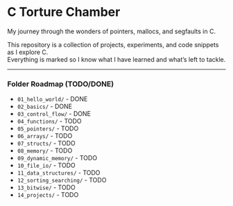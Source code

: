 # C Torture Chamber

My journey through the wonders of pointers, mallocs, and segfaults in C.

This repository is a collection of projects, experiments, and code snippets as I explore C.  
Everything is marked so I know what I have learned and what’s left to tackle.

---

### Folder Roadmap (TODO/DONE)

- `01_hello_world/` - DONE
- `02_basics/` - DONE
- `03_control_flow/` - DONE
- `04_functions/` - TODO
- `05_pointers/` - TODO
- `06_arrays/` - TODO
- `07_structs/` - TODO
- `08_memory/` - TODO
- `09_dynamic_memory/` - TODO
- `10_file_io/` - TODO
- `11_data_structures/` - TODO
- `12_sorting_searching/` - TODO
- `13_bitwise/` - TODO
- `14_projects/` - TODO